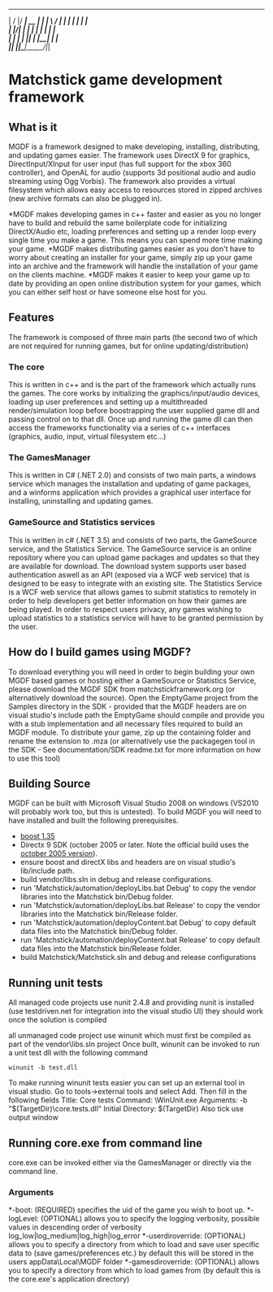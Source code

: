  __  __  _____ _____  ______ 
|  \/  |/ ____|  __ \|  ____|
| \  / | |  __| |  | | |__   
| |\/| | | |_ | |  | |  __|  
| |  | | |__| | |__| | |     
|_|  |_|\_____|_____/|_|     
                             
Matchstick game development framework
=====================================

What is it
----------

MGDF is a framework designed to make developing, installing, distributing, and updating games easier. The framework uses DirectX 9 for graphics, DirectInput/XInput for user input (has full support for the xbox 360 controller), and OpenAL for audio (supports 3d positional audio and audio streaming using Ogg Vorbis). The framework also provides a virtual filesystem which allows easy access to resources stored in zipped archives (new archive formats can also be plugged in).

*MGDF makes developing games in c++ faster and easier as you no longer have to build and rebuild the same boilerplate code for initializing DirectX/Audio etc, loading preferences and setting up a render loop every single time you make a game. This means you can spend more time making your game.
*MGDF makes distributing games easier as you don't have to worry about creating an installer for your game, simply zip up your game into an archive and the framework will handle the installation of your game on the clients machine.
*MGDF makes it easier to keep your game up to date by providing an open online distribution system for your games, which you can either self host or have someone else host for you.

Features
--------
The framework is composed of three main parts (the second two of which are not required for running games, but for online updating/distribution)

### The core
This is written in c++ and is the part of the framework which actually runs the games. The core works by initializing the graphics/input/audio devices, loading up user preferences and setting up a multithreaded render/simulation loop before boostrapping the user supplied game dll and passing control on to that dll. Once up and running the game dll can then access the frameworks functionality via a series of c++ interfaces (graphics, audio, input, virtual filesystem etc...)

### The GamesManager
This is written in C# (.NET 2.0) and consists of two main parts, a windows service which manages the installation and updating of game packages, and a winforms application which provides a graphical user interface for installing, uninstalling and updating games.

### GameSource and Statistics services
This is written in c# (.NET 3.5) and consists of two parts, the GameSource service, and the Statistics Service. The GameSource service is an online repository where you can upload game packages and updates so that they are available for download. The download system supports user based authentication aswell as an API (exposed via a WCF web service) that is designed to be easy to integrate with an existing site. The Statistics Service is a WCF web service that allows games to submit statistics to remotely in order to help developers get better information on how their games are being played. In order to respect users privacy, any games wishing to upload statistics to a statistics service will have to be granted permission by the user.

How do I build games using MGDF?
--------------------------------
To download everything you will need in order to begin building your own MGDF based games or hosting either a GameSource or Statistics Service, please download the MGDF SDK from matchstickframework.org (or alternatively download the source). Open the EmptyGame project from the Samples directory in the SDK - provided that the MGDF headers are on visual studio's include path the EmptyGame should compile and provide you with a stub implementation and all necessary files required to build an MGDF module. To distribute your game, zip up the containing folder and rename the extension to .mza (or alternatively use the packagegen tool in the SDK - See documentation/SDK readme.txt for more information on how to use this tool)

Building Source
---------------
MGDF can be built with Microsoft Visual Studio 2008 on windows (VS2010 will probably work too, but this is untested). To build MGDF you will need to have installed and built the following prerequisites.

* [boost 1.35](http://www.boost.org/users/history/version_1_35_0.html)
* Directx 9 SDK (october 2005 or later. Note the official build uses the [october 2005 version](http://www.microsoft.com/downloads/en/details.aspx?familyid=1c8dc451-2dbe-4ecc-8c57-c52eea50c20a&displaylang=en)).
* ensure boost and directX libs and headers are on visual studio's lib/include path.
* build vendor/libs.sln in debug and release configurations.
* run 'Matchstick/automation/deployLibs.bat Debug' to copy the vendor libraries into the Matchstick bin/Debug folder.
* run 'Matchstick/automation/deployLibs.bat Release' to copy the vendor libraries into the Matchstick bin/Release folder.
* run 'Matchstick/automation/deployContent.bat Debug' to copy default data files into the Matchstick bin/Debug folder.
* run 'Matchstick/automation/deployContent.bat Release' to copy default data files into the Matchstick bin/Release folder.
* build Matchstick/Matchstick.sln and debug and release configurations

Running unit tests
------------------
All managed code projects use nunit 2.4.8 and providing nunit is installed (use testdriven.net for integration into the visual studio UI) they should work once the solution is compiled

all unmanaged code project use winunit which must first be compiled as part of the vendor\libs.sln project Once built, winunit can be invoked to run a unit test dll with the following command 

    winunit -b test.dll

To make running winunit tests easier you can set up an external tool in visual studio. Go to tools->external tools and select Add. Then fill in the following fields
    Title: Core tests
    Command: <path to winunit>\WinUnit.exe
    Arguments: -b "$(TargetDir)\core.tests.dll"
    Initial Directory: $(TargetDir)
    Also tick use output window

Running core.exe from command line
----------------------------------
core.exe can be invoked either via the GamesManager or directly via the command line. 

### Arguments
*-boot: (REQUIRED) specifies the uid of the game you wish to boot up.
*-logLevel: (OPTIONAL) allows you to specify the logging verbosity, possible values in descending order of verbosity log_low|log_medium|log_high|log_error
*-userdiroverride: (OPTIONAL) allows you to specify a directory from which to load and save user specific data to (save games/preferences etc.) by default this will be stored in the users appData\Local\MGDF folder
*-gamesdiroverride: (OPTIONAL) allows you to specify a directory from which to load games from (by default this is the core.exe's application directory)
